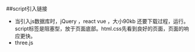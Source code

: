 ##script引入链接
-  当引入js数据库时，jQuery ，react vue ，大小90kb 还要下载过程，运行。script标签是阻塞型，放于页面底部。html.css先看到良好的页面，页面的响应更快。
- three.js
